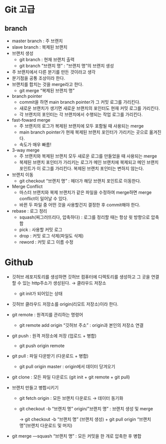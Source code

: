 # Git 고급

## branch

- master branch : 주 브랜치
- slave branch : 복제된 브랜치
- 브랜치 생성
    - git branch : 현재 브랜치 출력
    - git branch "브랜치 명” : “브랜치 명”의 브랜치 생성
- 주 브랜치에서 다른 분기를 만든 것이라고 생각
- 분기점을 공통 조상이라 한다.
- 브랜치를 합치는 것을 merge라고 한다.
    - git merge “복제된 브랜치 명”
- branch pointer
    - commit을 하면 main branch pointer가 그 커밋 로그를 가리킨다.
    - 새로운 브랜치가 생기면 새로운 브랜치의 포인터도 현재 커밋 로그를 가리킨다.
    - 각 브랜치의 포인터는 각 브랜치에서 수행되는 작업 로그를 가리킨다.
- fast-foward merge
    - 주 브랜치의 로그가 복제된 브랜치에 모두 포함될 때 사용되는 merge
    - main branch pointer가 현재 복제된 브랜치 포인터가 가리키는 곳으로 옮겨진다.
    - 속도가 매우 빠름!
- 3-way merge
    - 주 브랜치와 복제된 브랜치 모두 새로운 로그를 만들었을 때 사용되는 merge
    - 복제된 브랜치 포인터가 가리키는 로그가 메인 브랜치에 복제되고 메인 브랜치 포인트가 이 로그를 가리킨다. 복제된 브랜치 포인터는 변하지 않는다.
- 브랜치 이동
    - git checkout “브랜치 명” : 헤더가 해당 브랜치 포인트로 이동한다.
- Merge Conflict
    - 마스터 브랜치와 복제 브랜치가 같은 파일을 수정하여 merge하면 merge conflict이 일어날 수 있다.
    - 바뀐 두 파일 중 어떤 것을 사용할건지 결정한 후 commit해야 한다.
- rebase : 로그 정리
    - squash(찌그러뜨리다, 압축하다) : 로그를 정리할 때는 항상 윗 방향으로 압축함
    - pick : 사용할 커밋 로그
    - drop : 커밋 로그 삭제(파일도 삭제)
    - reword : 커밋 로그 이름 수정

# Github

- 깃허브 레포지토리를 생성하면 깃허브 컴퓨터에 디렉토리를 생성하고 그 곳을 연결할 수 있는 http주소가 생성된다. → 클라우드 저장소
    - git init가 되어있는 상태
- 깃허브 클라우드 저장소를 origin(리모트 저장소)이라 한다.
- git remote : 원격지를 관리하는 명령어
    - git remote add origin “깃허브 주소” : origin과 본인의 저장소 연결
- git push : 원격 저장소에 저장 (업로드 + 병합)
    - git push origin remote
- git pull : 파일 다운받기 (다운로드 + 병합)
    - git pull origin master : origin에서 데이터 당겨오기
- git clone : 모든 파일 다운로드 (git init + git remote + git pull)
- 브랜치 만들고 병합시키기
    - git fetch origin : 모든 브랜치 다운로드 → 데이터 동기화
    - git checkout -b “브랜치 명” origin/”브랜치 명” : 브랜치 생성 및 merge
        
        → git checkout -b “브랜치 명” (브랜치 생성) + git pull origin “브랜치 명”(브랜치 다운로드 및 머지)
        
- git merge —squash “브랜치 명” : 모든 커밋을 한 개로 압축한 후 병합

